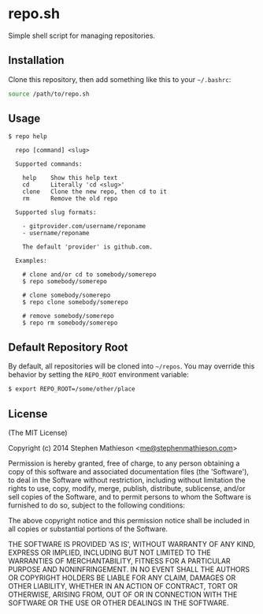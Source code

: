 
# repo.sh

  Simple shell script for managing repositories.


## Installation

  Clone this repository, then add something like this to your `~/.bashrc`:

```sh
source /path/to/repo.sh
```

## Usage

```
$ repo help

  repo [command] <slug>

  Supported commands:

    help    Show this help text
    cd      Literally 'cd <slug>'
    clone   Clone the new repo, then cd to it
    rm      Remove the old repo

  Supported slug formats:

    - gitprovider.com/username/reponame
    - username/reponame

    The default 'provider' is github.com.

  Examples:

    # clone and/or cd to somebody/somerepo
    $ repo somebody/somerepo

    # clone somebody/somerepo
    $ repo clone somebody/somerepo

    # remove somebody/somerepo
    $ repo rm somebody/somerepo
```

## Default Repository Root

  By default, all repositories will be cloned into `~/repos`.  You may override this behavior by setting the `REPO_ROOT` environment variable:

```sh
$ export REPO_ROOT=/some/other/place
```

## License 

(The MIT License)

Copyright (c) 2014 Stephen Mathieson &lt;me@stephenmathieson.com&gt;

Permission is hereby granted, free of charge, to any person obtaining
a copy of this software and associated documentation files (the
'Software'), to deal in the Software without restriction, including
without limitation the rights to use, copy, modify, merge, publish,
distribute, sublicense, and/or sell copies of the Software, and to
permit persons to whom the Software is furnished to do so, subject to
the following conditions:

The above copyright notice and this permission notice shall be
included in all copies or substantial portions of the Software.

THE SOFTWARE IS PROVIDED 'AS IS', WITHOUT WARRANTY OF ANY KIND,
EXPRESS OR IMPLIED, INCLUDING BUT NOT LIMITED TO THE WARRANTIES OF
MERCHANTABILITY, FITNESS FOR A PARTICULAR PURPOSE AND NONINFRINGEMENT.
IN NO EVENT SHALL THE AUTHORS OR COPYRIGHT HOLDERS BE LIABLE FOR ANY
CLAIM, DAMAGES OR OTHER LIABILITY, WHETHER IN AN ACTION OF CONTRACT,
TORT OR OTHERWISE, ARISING FROM, OUT OF OR IN CONNECTION WITH THE
SOFTWARE OR THE USE OR OTHER DEALINGS IN THE SOFTWARE.